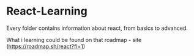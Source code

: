 # React-Learning
Every folder contains information about react, from basics to advanced.

What i learning could be found on that roadmap - site (https://roadmap.sh/react?fl=1)
